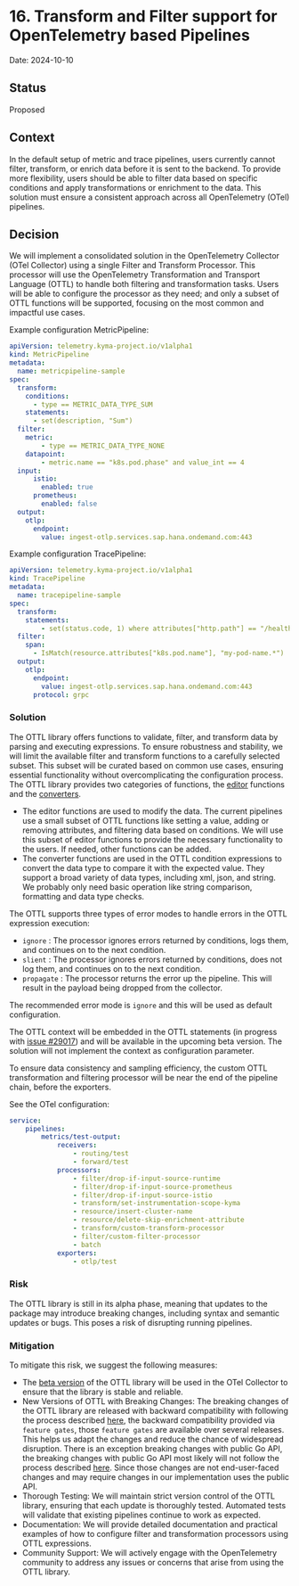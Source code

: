 # 16. Transform and Filter support for OpenTelemetry based Pipelines

Date: 2024-10-10

## Status

Proposed

## Context

In the default setup of metric and trace pipelines, users currently cannot filter, transform, or enrich data before it is sent to the backend. To provide more flexibility, users should be able to filter data based on specific conditions and apply transformations or enrichment to the data. This solution must ensure a consistent approach across all OpenTelemetry (OTel) pipelines.

## Decision

We will implement a consolidated solution in the OpenTelemetry Collector (OTel Collector) using a single Filter and Transform Processor. This processor will use the OpenTelemetry Transformation and Transport Language (OTTL) to handle both filtering and transformation tasks. Users will be able to configure the processor as they need; and only a subset of OTTL functions will be supported, focusing on the most common and impactful use cases.

Example configuration MetricPipeline:
    
```yaml
apiVersion: telemetry.kyma-project.io/v1alpha1
kind: MetricPipeline
metadata:
  name: metricpipeline-sample
spec:
  transform:
    conditions:
      - type == METRIC_DATA_TYPE_SUM
    statements:
      - set(description, "Sum")
  filter:
    metric:
        - type == METRIC_DATA_TYPE_NONE
    datapoint:
        - metric.name == "k8s.pod.phase" and value_int == 4
  input:
      istio:
        enabled: true
      prometheus:
        enabled: false
  output:
    otlp:
      endpoint:
        value: ingest-otlp.services.sap.hana.ondemand.com:443
```

Example configuration TracePipeline:

```yaml
apiVersion: telemetry.kyma-project.io/v1alpha1
kind: TracePipeline
metadata:
  name: tracepipeline-sample
spec:
  transform:
    statements:
        - set(status.code, 1) where attributes["http.path"] == "/health"
  filter:
    span:
      - IsMatch(resource.attributes["k8s.pod.name"], "my-pod-name.*")
  output:
    otlp:
      endpoint:
        value: ingest-otlp.services.sap.hana.ondemand.com:443
      protocol: grpc
```
### Solution

The OTTL library offers functions to validate, filter, and transform data by parsing and executing expressions. To ensure robustness and stability, we will limit the available filter and transform functions to a carefully selected subset. This subset will be curated based on common use cases, ensuring essential functionality without overcomplicating the configuration process. The OTTL library provides two categories of functions, the [editor](https://github.com/open-telemetry/opentelemetry-collector-contrib/tree/main/pkg/ottl/ottlfuncs#editors) functions and the [converters](https://github.com/open-telemetry/opentelemetry-collector-contrib/tree/main/pkg/ottl/ottlfuncs#converters).
- The editor functions are used to modify the data. The current pipelines use a small subset of OTTL functions like setting a value, adding or removing attributes, and filtering data based on conditions. We will use this subset of editor functions to provide the necessary functionality to the users. If needed, other functions can be added.
- The converter functions are used in the OTTL condition expressions to convert the data type to compare it with the expected value. They support a broad variety of data types, including xml, json, and string. We probably only need basic operation like string comparison, formatting and data type checks. 


The OTTL supports three types of error modes to handle errors in the OTTL expression execution:
- `ignore` : The processor ignores errors returned by conditions, logs them, and continues on to the next condition.
- `slient` : The processor ignores errors returned by conditions, does not log them, and continues on to the next condition.
- `propagate` : The processor returns the error up the pipeline. This will result in the payload being dropped from the collector.

The recommended error mode is `ignore` and this will be used as default configuration.

The OTTL context will be embedded in the OTTL statements (in progress with [issue #29017](https://github.com/open-telemetry/opentelemetry-collector-contrib/issues/29017)) and will be available in the upcoming beta version. The solution will not implement the context as configuration parameter.

To ensure data consistency and sampling efficiency, the custom OTTL transformation and filtering processor will be near the end of the pipeline chain, before the exporters.

See the OTel configuration:

```yaml
service:
    pipelines:
        metrics/test-output:
            receivers:
                - routing/test
                - forward/test
            processors:
                - filter/drop-if-input-source-runtime
                - filter/drop-if-input-source-prometheus
                - filter/drop-if-input-source-istio
                - transform/set-instrumentation-scope-kyma
                - resource/insert-cluster-name
                - resource/delete-skip-enrichment-attribute
                - transform/custom-transform-processor
                - filter/custom-filter-processor
                - batch
            exporters:
                - otlp/test
```

### Risk

The OTTL library is still in its alpha phase, meaning that updates to the package may introduce breaking changes, including syntax and semantic updates or bugs. This poses a risk of disrupting running pipelines.

### Mitigation

To mitigate this risk, we suggest the following measures:
- The [beta version](https://github.com/open-telemetry/opentelemetry-collector-contrib/issues/28892) of the OTTL library will be used in the OTel Collector to ensure that the library is stable and reliable.
- New Versions of OTTL with Breaking Changes: The breaking changes of the OTTL library are released with backward compatibility with following the process described [here](https://github.com/open-telemetry/opentelemetry-collector/blob/main/docs/coding-guidelines.md#breaking-changes), the backward compatibility provided via `feature gates`, those `feature gates` are available over several releases. This helps us adapt the changes and reduce the chance of widespread disruption. There is an exception breaking changes with public Go API, the breaking changes with public Go API most likely will not follow the process described [here](https://github.com/open-telemetry/opentelemetry-collector/blob/main/docs/coding-guidelines.md#breaking-changes). Since those changes are not end-user-faced changes and may require changes in our implementation uses the public API. 
- Thorough Testing: We will maintain strict version control of the OTTL library, ensuring that each update is thoroughly tested. Automated tests will validate that existing pipelines continue to work as expected.
- Documentation: We will provide detailed documentation and practical examples of how to configure filter and transformation processors using OTTL expressions.
- Community Support: We will actively engage with the OpenTelemetry community to address any issues or concerns that arise from using the OTTL library.

